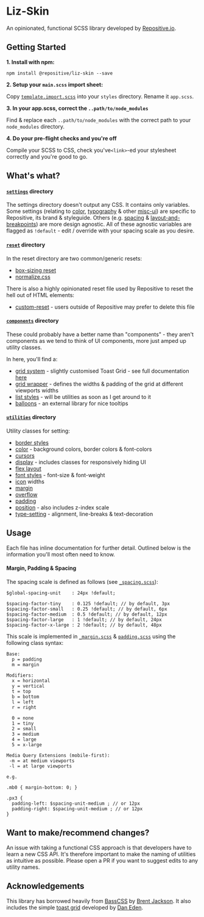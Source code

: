 # Liz-Skin

An opinionated, functional SCSS library developed by [Repositive.io](https://repositive.io/).

## Getting Started

**1. Install with npm:** 

`npm install @repositive/liz-skin --save`


**2. Setup your `main.scss` import sheet:** 

Copy [`template.import.scss`](https://github.com/repositive/liz-skin/blob/master/template.import.scss) into your `styles` directory. Rename it `app.scss`.

**3. In your app.scss, correct the `..path/to/node_modules`**

Find & replace each `..path/to/node_modules` with the correct path to your `node_modules` directory.

**4. Do your pre-flight checks and you're off**

Compile your SCSS to CSS, check you've`<link>`-ed your stylesheet correctly and you're good to go.

## What's what?

#### [`settings`](https://github.com/repositive/liz-skin/tree/master/settings) directory

The settings directory doesn't output any CSS. It contains only variables. Some settings (relating to [color](https://github.com/repositive/liz-skin/blob/master/settings/_color.scss), [typography](https://github.com/repositive/liz-skin/blob/master/settings/_typography.scss) & other [misc-ui](https://github.com/repositive/liz-skin/blob/master/settings/_misc-ui.scss)) are specific to Repositive, its brand & styleguide. Others (e.g. [spacing](https://github.com/repositive/liz-skin/blob/master/settings/_spacing.scss) & [layout-and-breakpoints](https://github.com/repositive/liz-skin/blob/master/settings/_layout-and-breakpoints.scss)) are more design agnostic. All of these agnostic variables are flagged as `!default` - edit / override with your spacing scale as you desire.

#### [`reset`](https://github.com/repositive/liz-skin/tree/master/reset) directory

In the reset directory are two common/generic resets:
* [box-sizing reset](https://github.com/repositive/liz-skin/blob/master/reset/_box-sizing.scss)
* [normalize.css](https://github.com/repositive/liz-skin/blob/master/reset/_normalize.scss)

There is also a highly opinionated reset file used by Repositive to reset the hell out of HTML elements:

* [custom-reset](https://github.com/repositive/liz-skin/blob/master/reset/_custom-reset.scss) - users outside of Repositive may prefer to delete this file

#### [`components`](https://github.com/repositive/liz-skin/tree/liz-skin-documentation/components) directory

These could probably have a better name than "components" - they aren't components as we tend to think of UI components, more just amped up utility classes.

In here, you'll find a:

* [grid system](https://github.com/repositive/liz-skin/blob/liz-skin-documentation/components/_grid.scss) - slightly customised Toast Grid - see full documentation [here](https://github.com/daneden/toast)
* [grid wrapper](https://github.com/repositive/liz-skin/blob/liz-skin-documentation/components/_grid-wrapper.scss) - defines the widths & padding of the grid at different viewports widths
* [list styles](https://github.com/repositive/liz-skin/blob/liz-skin-documentation/components/_list.scss) - will be utilities as soon as I get around to it
* [balloons](https://github.com/repositive/liz-skin/blob/liz-skin-documentation/components/_balloons.scss) - an external library for nice tooltips


#### [`utilities`](https://github.com/repositive/liz-skin/tree/master/utilities) directory

Utility classes for setting:

* [border styles](https://github.com/repositive/liz-skin/blob/master/utilities/_border.scss)
* [color](https://github.com/repositive/liz-skin/blob/master/utilities/_color.scss) - background colors, border colors & font-colors
* [cursors](https://github.com/repositive/liz-skin/blob/master/utilities/_cursor.scss)
* [display](https://github.com/repositive/liz-skin/blob/master/utilities/_display.scss) - includes classes for responsively hiding UI
* [flex layout](https://github.com/repositive/liz-skin/blob/master/utilities/_flex.scss)
* [font styles](https://github.com/repositive/liz-skin/blob/master/utilities/_font-styles.scss) - font-size & font-weight
* [icon](https://github.com/repositive/liz-skin/blob/master/utilities/_icon.scss) widths
* [margin](https://github.com/repositive/liz-skin/blob/master/utilities/_margin.scss)
* [overflow](https://github.com/repositive/liz-skin/blob/master/utilities/_overflow.scss)
* [padding](https://github.com/repositive/liz-skin/blob/master/utilities/_padding.scss)
* [position](https://github.com/repositive/liz-skin/blob/master/utilities/_position.scss) - also includes z-index scale
* [type-setting](https://github.com/repositive/liz-skin/blob/master/utilities/_type-setting.scss) - alignment, line-breaks & text-decoration

## Usage

Each file has inline documentation for further detail. Outlined below is the information you'll most often need to know.

#### Margin, Padding & Spacing

The spacing scale is defined as follows (see [`_spacing.scss`](https://github.com/repositive/liz-skin/blob/master/settings/_spacing.scss)):

```
$global-spacing-unit    : 24px !default;

$spacing-factor-tiny    : 0.125 !default; // by default, 3px
$spacing-factor-small   : 0.25 !default; // by default, 6px
$spacing-factor-medium  : 0.5 !default; // by default, 12px
$spacing-factor-large   : 1 !default; // by default, 24px
$spacing-factor-x-large : 2 !default; // by default, 48px
```

This scale is implemented in [`_margin.scss`](https://github.com/repositive/liz-skin/blob/master/utilities/_margin.scss) & [`padding.scss`](https://github.com/repositive/liz-skin/blob/master/utilities/_padding.scss) using the following class syntax:

```
Base:
  p = padding
  m = margin

Modifiers:
  x = horizontal
  y = vertical
  t = top
  b = bottom
  l = left
  r = right

  0 = none
  1 = tiny
  2 = small
  3 = medium
  4 = large
  5 = x-large

Media Query Extensions (mobile-first):
 -m = at medium viewports
 -l = at large viewports

e.g.

.mb0 { margin-bottom: 0; }

.px3 {
  padding-left: $spacing-unit-medium ; // or 12px
  padding-right: $spacing-unit-medium ; // or 12px
}
```

## Want to make/recommend changes?
An issue with taking a functional CSS approach is that developers have to learn a new CSS API. It's therefore important to make the naming of utilities as intuitive as possible. Please open a PR if you want to suggest edits to any utility names. 

## Acknowledgements

This library has borrowed heavily from [BassCSS](http://basscss.com/) by [Brent Jackson](http://jxnblk.com/). It also includes the simple [toast grid](https://daneden.github.io/Toast/) developed by [Dan Eden](https://daneden.me/).
